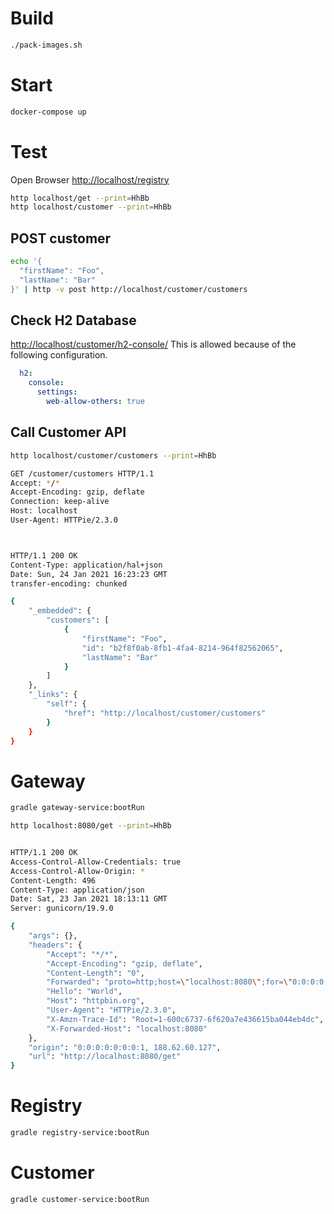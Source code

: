 # Build
```bash
./pack-images.sh
```

# Start
```bash
docker-compose up
```

# Test 
Open Browser [http://localhost/registry](http://localhost/registry)

```bash
http localhost/get --print=HhBb
http localhost/customer --print=HhBb
```
## POST customer 

```bash
echo '{
  "firstName": "Foo",
  "lastName": "Bar"
}' | http -v post http://localhost/customer/customers
```

## Check H2 Database
[http://localhost/customer/h2-console/](http://localhost/customer/h2-console/)
This is allowed because of the following configuration.
```yaml
  h2:
    console:
      settings:
        web-allow-others: true
```
## Call Customer API
```bash
http localhost/customer/customers --print=HhBb

GET /customer/customers HTTP/1.1
Accept: */*
Accept-Encoding: gzip, deflate
Connection: keep-alive
Host: localhost
User-Agent: HTTPie/2.3.0



HTTP/1.1 200 OK
Content-Type: application/hal+json
Date: Sun, 24 Jan 2021 16:23:23 GMT
transfer-encoding: chunked

{
    "_embedded": {
        "customers": [
            {
                "firstName": "Foo",
                "id": "b2f8f0ab-8fb1-4fa4-8214-964f82562065",
                "lastName": "Bar"
            }
        ]
    },
    "_links": {
        "self": {
            "href": "http://localhost/customer/customers"
        }
    }
}
```




# Gateway
```bash
gradle gateway-service:bootRun

http localhost:8080/get --print=HhBb


HTTP/1.1 200 OK
Access-Control-Allow-Credentials: true
Access-Control-Allow-Origin: *
Content-Length: 496
Content-Type: application/json
Date: Sat, 23 Jan 2021 18:13:11 GMT
Server: gunicorn/19.9.0

{
    "args": {},
    "headers": {
        "Accept": "*/*",
        "Accept-Encoding": "gzip, deflate",
        "Content-Length": "0",
        "Forwarded": "proto=http;host=\"localhost:8080\";for=\"0:0:0:0:0:0:0:1:54335\"",
        "Hello": "World",
        "Host": "httpbin.org",
        "User-Agent": "HTTPie/2.3.0",
        "X-Amzn-Trace-Id": "Root=1-600c6737-6f620a7e436615ba044eb4dc",
        "X-Forwarded-Host": "localhost:8080"
    },
    "origin": "0:0:0:0:0:0:0:1, 188.62.60.127",
    "url": "http://localhost:8080/get"
}

```
# Registry
```bash
gradle registry-service:bootRun
```


# Customer
```bash
gradle customer-service:bootRun
```

